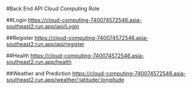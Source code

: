 #Back End API Cloud Computing Role

##Login
https://cloud-computing-740074572546.asia-southeast2.run.app/api/Login

##Register
https://cloud-computing-740074572546.asia-southeast2.run.app/api/register

##Health
https://cloud-computing-740074572546.asia-southeast2.run.app/health

##Weather and Prediction
https://cloud-computing-740074572546.asia-southeast2.run.app/weather/:latitude/:longitude
